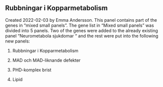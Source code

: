 ## Rubbningar i Kopparmetabolism
Created 2022-02-03 by Emma Andersson. This panel contains part of the genes in “mixed small panels”. The gene list in “Mixed small panels” was divided into 5 panels. Two of the genes were added to the already existing panel “Neurometabola sjukdomar “ and the rest were put into the following new panels:

1. Rubbningar i Kopparmetabolism

2. MAD och MAD-liknande defekter

3. PHD-komplex brist

4. Lipid


